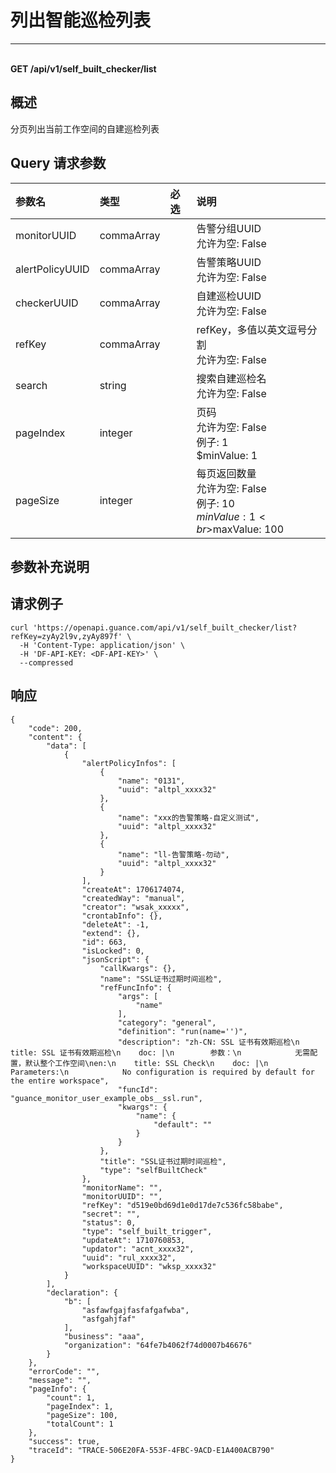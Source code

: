 # 列出智能巡检列表

---

<br />**GET /api/v1/self_built_checker/list**

## 概述
分页列出当前工作空间的自建巡检列表




## Query 请求参数

| 参数名        | 类型     | 必选   | 说明              |
|:-----------|:-------|:-----|:----------------|
| monitorUUID | commaArray |  | 告警分组UUID<br>允许为空: False <br> |
| alertPolicyUUID | commaArray |  | 告警策略UUID<br>允许为空: False <br> |
| checkerUUID | commaArray |  | 自建巡检UUID<br>允许为空: False <br> |
| refKey | commaArray |  | refKey，多值以英文逗号分割<br>允许为空: False <br> |
| search | string |  | 搜索自建巡检名<br>允许为空: False <br> |
| pageIndex | integer |  | 页码<br>允许为空: False <br>例子: 1 <br>$minValue: 1 <br> |
| pageSize | integer |  | 每页返回数量<br>允许为空: False <br>例子: 10 <br>$minValue: 1 <br>$maxValue: 100 <br> |

## 参数补充说明





## 请求例子
```shell
curl 'https://openapi.guance.com/api/v1/self_built_checker/list?refKey=zyAy2l9v,zyAy897f' \
  -H 'Content-Type: application/json' \
  -H 'DF-API-KEY: <DF-API-KEY>' \
  --compressed
```




## 响应
```shell
{
    "code": 200,
    "content": {
        "data": [
            {
                "alertPolicyInfos": [
                    {
                        "name": "0131",
                        "uuid": "altpl_xxxx32"
                    },
                    {
                        "name": "xxx的告警策略-自定义测试",
                        "uuid": "altpl_xxxx32"
                    },
                    {
                        "name": "ll-告警策略-勿动",
                        "uuid": "altpl_xxxx32"
                    }
                ],
                "createAt": 1706174074,
                "createdWay": "manual",
                "creator": "wsak_xxxxx",
                "crontabInfo": {},
                "deleteAt": -1,
                "extend": {},
                "id": 663,
                "isLocked": 0,
                "jsonScript": {
                    "callKwargs": {},
                    "name": "SSL证书过期时间巡检",
                    "refFuncInfo": {
                        "args": [
                            "name"
                        ],
                        "category": "general",
                        "definition": "run(name='')",
                        "description": "zh-CN: SSL 证书有效期巡检\n    title: SSL 证书有效期巡检\n    doc: |\n        参数：\n            无需配置，默认整个工作空间\nen:\n    title: SSL Check\n    doc: |\n        Parameters:\n            No configuration is required by default for the entire workspace",
                        "funcId": "guance_monitor_user_example_obs__ssl.run",
                        "kwargs": {
                            "name": {
                                "default": ""
                            }
                        }
                    },
                    "title": "SSL证书过期时间巡检",
                    "type": "selfBuiltCheck"
                },
                "monitorName": "",
                "monitorUUID": "",
                "refKey": "d519e0bd69d1e0d17de7c536fc58babe",
                "secret": "",
                "status": 0,
                "type": "self_built_trigger",
                "updateAt": 1710760853,
                "updator": "acnt_xxxx32",
                "uuid": "rul_xxxx32",
                "workspaceUUID": "wksp_xxxx32"
            }
        ],
        "declaration": {
            "b": [
                "asfawfgajfasfafgafwba",
                "asfgahjfaf"
            ],
            "business": "aaa",
            "organization": "64fe7b4062f74d0007b46676"
        }
    },
    "errorCode": "",
    "message": "",
    "pageInfo": {
        "count": 1,
        "pageIndex": 1,
        "pageSize": 100,
        "totalCount": 1
    },
    "success": true,
    "traceId": "TRACE-506E20FA-553F-4FBC-9ACD-E1A400ACB790"
} 
```




